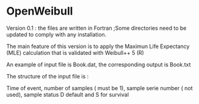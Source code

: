 # OpenWeibull

Version 0.1 : the files are written in Fortran ;Some directories need to be updated to comply with any installation.

The main feature of this version is to apply the Maximun Life Expectancy (MLE) calculation  that is validated with Weibull++ 5 (R)

An example of input file is Book.dat, the corresponding output is Book.txt

The structure of the input file is :

Time of event, number of samples ( must be 1), sample serie number ( not used), sample status D default and S for survival





